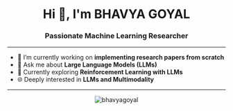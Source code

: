 <h1 align="center">Hi 👋, I'm BHAVYA GOYAL</h1>
<h3 align="center">Passionate Machine Learning Researcher</h3>

---

- 🔭 I’m currently working on **implementing research papers from scratch**
- 💬 Ask me about **Large Language Models (LLMs)**
- 🧠 Currently exploring **Reinforcement Learning with LLMs**
- 🌐 Deeply interested in **LLMs and Multimodality**

---

<p align="center">
  <img src="https://github-readme-stats.vercel.app/api?username=bhavyagoyal&show_icons=true&theme=radical" alt="bhavyagoyal" />
</p>


